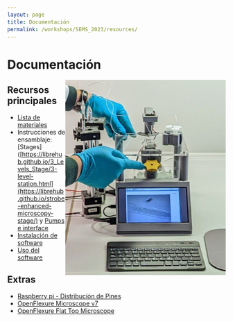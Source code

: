 ```yaml
---
layout: page
title: Documentación
permalink: /workshops/SEMS_2023/resources/
---
```


# Documentación

<img align="right" src="/images/others/stage.png" width=370 height=450>

## Recursos principales

- [Lista de materiales](https://librehub.github.io/3_Levels_Stage/3-level-station_BOM.html)
- Instrucciones de ensamblaje: [Stages]([https://librehub.github.io/3_Levels_Stage/3-level-station.html](https://librehub.github.io/strobe-enhanced-microscopy-stage/) y [Pumps e interface](https://librehub.github.io/syringe-pumps-and-controller/)
- [Instalación de software](https://librehub.github.io/3_Levels_Stage/software-installation.html)
- [Uso del software](https://librehub.github.io/3_Levels_Stage/usage.html)

## Extras

- [Raspberry pi - Distribución de Pines](https://pinout.xyz/)
- [OpenFlexure Microscope v7](https://build.openflexure.org/openflexure-microscope/v7.0.0-alpha2/)
- [OpenFlexure Flat Top Microscope](https://rwb27.gitlab.io/openflexure-flat-top-microscope/)

